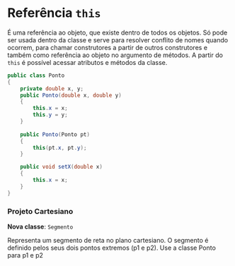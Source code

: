 # Referência `this`

É uma referência ao objeto, que existe dentro de todos os objetos. Só pode ser usada dentro da classe e serve para resolver conflito de nomes quando ocorrem, para chamar construtores a partir de outros construtores e também como referência ao objeto no argumento de métodos.
A partir do `this` é possível acessar atributos e métodos da classe.

```java
public class Ponto
{
	private double x, y;
	public Ponto(double x, double y)
	{
		this.x = x;
		this.y = y;
	}
	
	public Ponto(Ponto pt)
	{
		this(pt.x, pt.y);
	}

	public void setX(double x)
	{
		this.x = x;
	}
}
```

### Projeto Cartesiano

**Nova classe**: `Segmento`

Representa um segmento de reta no plano cartesiano. O segmento é definido pelos seus dois pontos extremos (p1 e p2). Use a classe Ponto para p1 e p2
<!--stackedit_data:
eyJoaXN0b3J5IjpbLTE5OTcyOTM5NzYsLTE5NzgxMzQ1NjYsMT
QyNjI0MTEzM119
-->